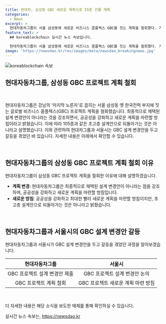 ```yaml
---
title: 현대차, 삼성동 GBC 새로운 계획으로 55층 건물 계획
categories:
  - News
excerpt: >
  현대자동차그룹이 서울 삼성동에 새로운 비즈니스 콤플렉스 GBC를 짓는 계획을 철회했다. 기존 설계 변경안을 철회하고 공공성을 강화하며 새로운 계획을 마련할 방침이다. 이에 따라 105층과 같은 초고층 설계안으로 되돌아가지 않을 것으로 밝혔으며, 현대차그룹과 서울시 간에는 GBC 설계 변경안을 두고 공방이 있었다.
feature_text: >
  ## koreablockchain 실시간 뉴스 속보입니다.

  현대자동차그룹이 서울 삼성동에 새로운 비즈니스 콤플렉스 GBC를 짓는 계획을 철회했다. 기존 설계 변경안을 철회하고 공공성을 강화하며 새로운 계획을 마련할 방침이다. 이에 따라 105층과 같은 초고층 설계안으로 되돌아가지 않을 것으로 밝혔으며, 현대차그룹과 서울시 간에는 GBC 설계 변경안을 두고 공방이 있었다.
image: 'https://newsdao.kr/res/images/meta/newsdao_breakingnews.jpg'
---
```


<p><img src="https://newsdao.kr/res/images/meta/newsdao_breakingnews.jpg" alt="koreablockchain 속보" /></p>

<h2>현대자동차그룹, 삼성동 GBC 프로젝트 계획 철회</h2>

<p data-ke-size="size16">&nbsp;</p>

<p>현대자동차그룹은 강남의 '마지막 노른자'로 꼽히는 서울 삼성동 옛 한국전력 부지에 짓는 글로벌 비즈니스 콤플렉스(GBC) 프로젝트 계획을 철회했습니다. 최종적으로 채택된 설계 변경안이 아니라는 것을 강조하면서, 공공성을 강화하고 새로운 계획을 마련할 방침이라고 밝혔습니다. 이에 따라 105층과 같은 초고층 설계안으로 되돌아가는 것은 아니라고 설명했습니다. 이와 관련하여 현대차그룹과 서울시는 GBC 설계 변경안을 두고 갈등을 겪었던 바 있습니다. 자세한 내용은 아래에서 확인할 수 있습니다.</p>

<p data-ke-size="size16">&nbsp;</p>

<h2 data-ke-size="size26">현대자동차그룹의 삼성동 GBC 프로젝트 계획 철회 이유</h2>

<p data-ke-size="size16">현대자동차그룹이 삼성동 GBC 프로젝트 계획을 철회한 이유에 대해 설명하겠습니다.</p>

<ul>
<li><b>계획 변경</b>: 현대자동차그룹은 최종적으로 채택된 설계 변경안이 아니라는 점을 강조하며, 공공성을 강화하고 새로운 계획을 마련할 방침입니다.</li>
<li><b>새로운 방침</b>: 공공성을 강화하고 최대한 빨리 새로운 계획을 마련할 방침이지만, 초고층 설계안으로 되돌아가는 것은 아니라고 밝혔습니다.</li>
</ul>

<p data-ke-size="size16">&nbsp;</p>

<h2 data-ke-size="size26">현대자동차그룹과 서울시의 GBC 설계 변경안 갈등</h2>

<p data-ke-size="size16">현대자동차그룹과 서울시가 GBC 설계 변경안을 두고 갈등을 겪었던 과정을 알아보겠습니다.</p>

<table>
<thead>
<tr>
<th><b>현대자동차그룹</b></th>
<th><b>서울시</b></th>
</tr>
</thead>
<tbody>
<tr>
<td style="text-align: center; height: 17px;">GBC 프로젝트 설계 변경안 제출</td>
<td style="text-align: center; height: 17px;">GBC 프로젝트 설계 변경안 논의</td>
</tr>
<tr>
<td style="text-align: center; height: 17px;">GBC 프로젝트 계획 철회</td>
<td style="text-align: center; height: 17px;">GBC 프로젝트 새로운 계획 마련 방침</td>
</tr>
</tbody>
</table>

<p data-ke-size="size16">&nbsp;</p>

<p>더 자세한 내용은 해당 소식을 보도한 매체를 통해 확인하실 수 있습니다.</p>
실시간 뉴스 속보는, <a href="https://newsdao.kr" rel="dofollow">https://newsdao.kr</a>


